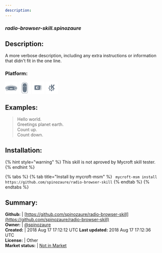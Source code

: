 ```yaml
---
description: 
---
```


### _radio-browser-skill.spinozaure_  
## Description:  
A more verbose description, including any extra instructions or
information that didn't fit in the one line.  
### Platform:  
 ![Mark I](../.gitbook/assets/mark-1-icon.png)  ![Mark II](../.gitbook/assets/mark-2-icon.png)  ![Picroft](../.gitbook/assets/picroft-icon.png)  ![plasmoid](../.gitbook/assets/kde.png)   
  
## Examples:  
> Hello world.  
> Greetings planet earth.  
> Count up.  
> Count down.  
  
## Installation:  
{% hint style="warning" %}
This skill is not aproved by Mycroft skill tester.
{% endhint %}
    
{% tabs %}
{% tab title="Install by mycroft-msm" %}
``` mycroft-msm install https://github.com/spinozaure/radio-browser-skill```
{% endtab %}
  {% endtabs %}
    
## Summary:  
**Github:** | [https://github.com/spinozaure/radio-browser-skill](https://github.com/spinozaure/radio-browser-skill)  
**Owner:** | [@spinozaure](https://github.com/spinozaure)  
**Created:** | 2018 Aug 17 17:12:12 UTC  **Last updated:** 2018 Aug 17 17:12:36 UTC  
**License:** | Other  
**Market status:** | [Not in Market](https://market.mycroft.ai/skill/)  
